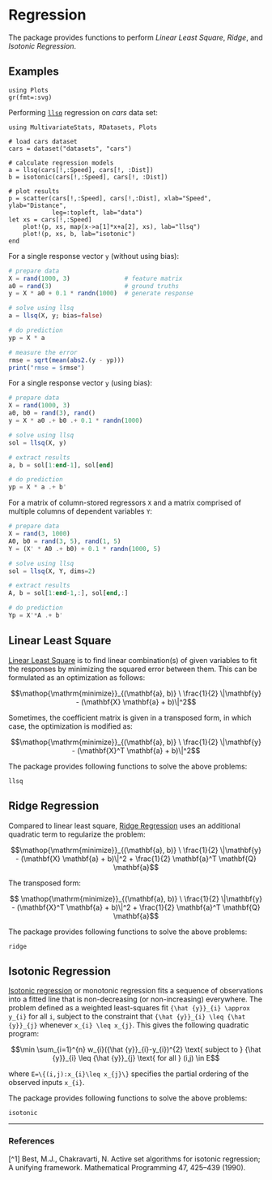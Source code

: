 # Regression

The package provides functions to perform *Linear Least Square*, *Ridge*, and *Isotonic Regression*.

## Examples

```@setup REGex
using Plots
gr(fmt=:svg)
```

Performing [`llsq`](@ref) regression on *cars* data set:

```@example REGex
using MultivariateStats, RDatasets, Plots

# load cars dataset
cars = dataset("datasets", "cars")

# calculate regression models
a = llsq(cars[!,:Speed], cars[!, :Dist])
b = isotonic(cars[!,:Speed], cars[!, :Dist])

# plot results
p = scatter(cars[!,:Speed], cars[!,:Dist], xlab="Speed", ylab="Distance",
            leg=:topleft, lab="data")
let xs = cars[!,:Speed]
    plot!(p, xs, map(x->a[1]*x+a[2], xs), lab="llsq")
    plot!(p, xs, b, lab="isotonic")
end
```

For a single response vector `y` (without using bias):

```julia
# prepare data
X = rand(1000, 3)               # feature matrix
a0 = rand(3)                    # ground truths
y = X * a0 + 0.1 * randn(1000)  # generate response

# solve using llsq
a = llsq(X, y; bias=false)

# do prediction
yp = X * a

# measure the error
rmse = sqrt(mean(abs2.(y - yp)))
print("rmse = $rmse")
```

For a single response vector `y` (using bias):

```julia
# prepare data
X = rand(1000, 3)
a0, b0 = rand(3), rand()
y = X * a0 .+ b0 .+ 0.1 * randn(1000)

# solve using llsq
sol = llsq(X, y)

# extract results
a, b = sol[1:end-1], sol[end]

# do prediction
yp = X * a .+ b'
```

For a matrix of column-stored regressors `X` and a matrix comprised of multiple columns of dependent variables `Y`:

```julia
# prepare data
X = rand(3, 1000)
A0, b0 = rand(3, 5), rand(1, 5)
Y = (X' * A0 .+ b0) + 0.1 * randn(1000, 5)

# solve using llsq
sol = llsq(X, Y, dims=2)

# extract results
A, b = sol[1:end-1,:], sol[end,:]

# do prediction
Yp = X'*A .+ b'
```

## Linear Least Square

[Linear Least Square](http://en.wikipedia.org/wiki/Linear_least_squares_(mathematics))
is to find linear combination(s) of given variables to fit the responses by
minimizing the squared error between them.
This can be formulated as an optimization as follows:

```math
\mathop{\mathrm{minimize}}_{(\mathbf{a}, b)} \
    \frac{1}{2} \|\mathbf{y} - (\mathbf{X} \mathbf{a} + b)\|^2
```

Sometimes, the coefficient matrix is given in a transposed form, in which case,
the optimization is modified as:

```math
\mathop{\mathrm{minimize}}_{(\mathbf{a}, b)} \
    \frac{1}{2} \|\mathbf{y} - (\mathbf{X}^T \mathbf{a} + b)\|^2
```

The package provides following functions to solve the above problems:

```@docs
llsq
```

## Ridge Regression

Compared to linear least square, [Ridge Regression](http://en.wikipedia.org/wiki/Tikhonov_regularization>)
uses an additional quadratic term to regularize the problem:

```math
\mathop{\mathrm{minimize}}_{(\mathbf{a}, b)} \
    \frac{1}{2} \|\mathbf{y} - (\mathbf{X} \mathbf{a} + b)\|^2 +
    \frac{1}{2} \mathbf{a}^T \mathbf{Q} \mathbf{a}
```

The transposed form:

```math
    \mathop{\mathrm{minimize}}_{(\mathbf{a}, b)} \
    \frac{1}{2} \|\mathbf{y} - (\mathbf{X}^T \mathbf{a} + b)\|^2 +
    \frac{1}{2} \mathbf{a}^T \mathbf{Q} \mathbf{a}
```

The package provides following functions to solve the above problems:

```@docs
ridge
```

## Isotonic Regression

[Isotonic regression](https://en.wikipedia.org/wiki/Isotonic_regression) or
monotonic regression fits a sequence of observations into a fitted line that is
non-decreasing (or non-increasing) everywhere. The problem defined as a weighted
least-squares fit ``{\hat {y}}_{i} \approx y_{i}`` for all ``i``, subject to
the constraint that ``{\hat {y}}_{i} \leq {\hat {y}}_{j}`` whenever
``x_{i} \leq x_{j}``.
This gives the following quadratic program:

```math
\min \sum_{i=1}^{n} w_{i}({\hat {y}}_{i}-y_{i})^{2}
\text{  subject to  } {\hat {y}}_{i} \leq {\hat {y}}_{j}
\text{ for all } (i,j) \in E
```
where ``E=\{(i,j):x_{i}\leq x_{j}\}`` specifies the partial ordering of
the observed inputs ``x_{i}``.

The package provides following functions to solve the above problems:
```@docs
isotonic
```

---

### References

[^1] Best, M.J., Chakravarti, N. Active set algorithms for isotonic regression; A unifying framework. Mathematical Programming 47, 425–439 (1990).

